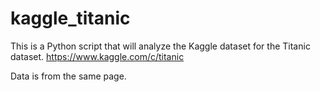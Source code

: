 # kaggle_titanic
This is a Python script that will analyze the Kaggle dataset for the Titanic dataset.
https://www.kaggle.com/c/titanic

Data is from the same page.



